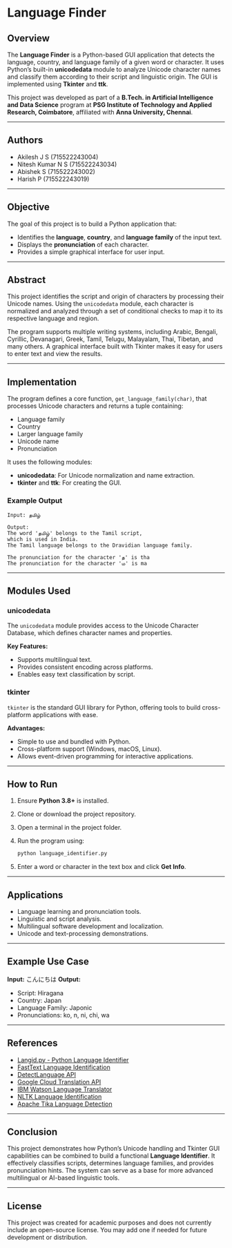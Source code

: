 # Language Finder

## Overview

The **Language Finder** is a Python-based GUI application that detects the language, country, and language family of a given word or character. It uses Python’s built-in **unicodedata** module to analyze Unicode character names and classify them according to their script and linguistic origin. The GUI is implemented using **Tkinter** and **ttk**.

This project was developed as part of a **B.Tech. in Artificial Intelligence and Data Science** program at **PSG Institute of Technology and Applied Research, Coimbatore**, affiliated with **Anna University, Chennai**.

---

## Authors

* Akilesh J S (715522243004)
* Nitesh Kumar N S (715522243034)
* Abishek S (715522243002)
* Harish P (715522243019)

---

## Objective

The goal of this project is to build a Python application that:

* Identifies the **language**, **country**, and **language family** of the input text.
* Displays the **pronunciation** of each character.
* Provides a simple graphical interface for user input.

---

## Abstract

This project identifies the script and origin of characters by processing their Unicode names. Using the `unicodedata` module, each character is normalized and analyzed through a set of conditional checks to map it to its respective language and region.

The program supports multiple writing systems, including Arabic, Bengali, Cyrillic, Devanagari, Greek, Tamil, Telugu, Malayalam, Thai, Tibetan, and many others. A graphical interface built with Tkinter makes it easy for users to enter text and view the results.

---

## Implementation

The program defines a core function, `get_language_family(char)`, that processes Unicode characters and returns a tuple containing:

* Language family
* Country
* Larger language family
* Unicode name
* Pronunciation

It uses the following modules:

* **unicodedata**: For Unicode normalization and name extraction.
* **tkinter** and **ttk**: For creating the GUI.

### Example Output

```
Input: தமிழ்

Output:
The word 'தமிழ்' belongs to the Tamil script,
which is used in India.
The Tamil language belongs to the Dravidian language family.

The pronunciation for the character 'த' is tha
The pronunciation for the character 'ம' is ma
```

---

## Modules Used

### unicodedata

The `unicodedata` module provides access to the Unicode Character Database, which defines character names and properties.

**Key Features:**

* Supports multilingual text.
* Provides consistent encoding across platforms.
* Enables easy text classification by script.

### tkinter

`tkinter` is the standard GUI library for Python, offering tools to build cross-platform applications with ease.

**Advantages:**

* Simple to use and bundled with Python.
* Cross-platform support (Windows, macOS, Linux).
* Allows event-driven programming for interactive applications.

---

## How to Run

1. Ensure **Python 3.8+** is installed.
2. Clone or download the project repository.
3. Open a terminal in the project folder.
4. Run the program using:

   ```bash
   python language_identifier.py
   ```
5. Enter a word or character in the text box and click **Get Info**.

---

## Applications

* Language learning and pronunciation tools.
* Linguistic and script analysis.
* Multilingual software development and localization.
* Unicode and text-processing demonstrations.

---

## Example Use Case

**Input:** こんにちは
**Output:**

* Script: Hiragana
* Country: Japan
* Language Family: Japonic
* Pronunciations: ko, n, ni, chi, wa

---

## References

* [Langid.py - Python Language Identifier](https://pypi.org/project/langid/)
* [FastText Language Identification](https://fasttext.cc/docs/en/language-identification.html)
* [DetectLanguage API](https://detectlanguage.com/)
* [Google Cloud Translation API](https://cloud.google.com/translate/docs/languages)
* [IBM Watson Language Translator](https://www.ibm.com/cloud/watson-language-translator)
* [NLTK Language Identification](https://www.nltk.org/book/ch06.html#language-identification)
* [Apache Tika Language Detection](https://cwiki.apache.org/confluence/display/TIKA/Language+Detection)

---

## Conclusion

This project demonstrates how Python’s Unicode handling and Tkinter GUI capabilities can be combined to build a functional **Language Identifier**. It effectively classifies scripts, determines language families, and provides pronunciation hints. The system can serve as a base for more advanced multilingual or AI-based linguistic tools.

---

## License

This project was created for academic purposes and does not currently include an open-source license. You may add one if needed for future development or distribution.
